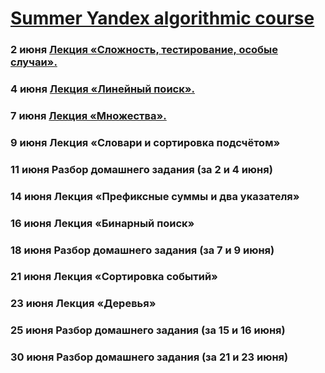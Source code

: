 # [Summer Yandex algorithmic course](https://yandex.ru/yaintern/algorithm-training)
 
### 2 июня 	[Лекция «Сложность, тестирование, особые случаи».](https://youtu.be/QLhqYNsPIVo) 

### 4 июня 	[Лекция «Линейный поиск».](https://youtu.be/SKwB41FrGgU)

### 7 июня 	[Лекция «Множества».](https://youtu.be/PUpmV2ieIHA)
### 9 июня 	Лекция «Словари и сортировка подсчётом»

### 11 июня 	Разбор домашнего задания (за 2 и 4 июня)
### 14 июня 	Лекция «Префиксные суммы и два указателя»

### 16 июня 	Лекция «Бинарный поиск»

### 18 июня 	Разбор домашнего задания (за 7 и 9 июня)

### 21 июня 	Лекция «Сортировка событий»
### 23 июня 	Лекция «Деревья»

### 25 июня 	Разбор домашнего задания (за 15 и 16 июня)

### 30 июня 	Разбор домашнего задания (за 21 и 23 июня)